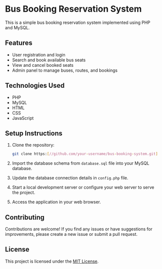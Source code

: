# Bus Booking Reservation System

This is a simple bus booking reservation system implemented using PHP and MySQL.

## Features

- User registration and login
- Search and book available bus seats
- View and cancel booked seats
- Admin panel to manage buses, routes, and bookings

## Technologies Used

- PHP
- MySQL
- HTML
- CSS
- JavaScript

## Setup Instructions

1. Clone the repository:

    ```bash
    git clone https:[//github.com/your-username/bus-booking-system.git](https://github.com/Ciriously/TransitEase-Streamlined-Bus-Reservation-System)
    ```

2. Import the database schema from `database.sql` file into your MySQL database.

3. Update the database connection details in `config.php` file.

4. Start a local development server or configure your web server to serve the project.

5. Access the application in your web browser.

## Contributing

Contributions are welcome! If you find any issues or have suggestions for improvements, please create a new issue or submit a pull request.

## License

This project is licensed under the [MIT License](LICENSE).
